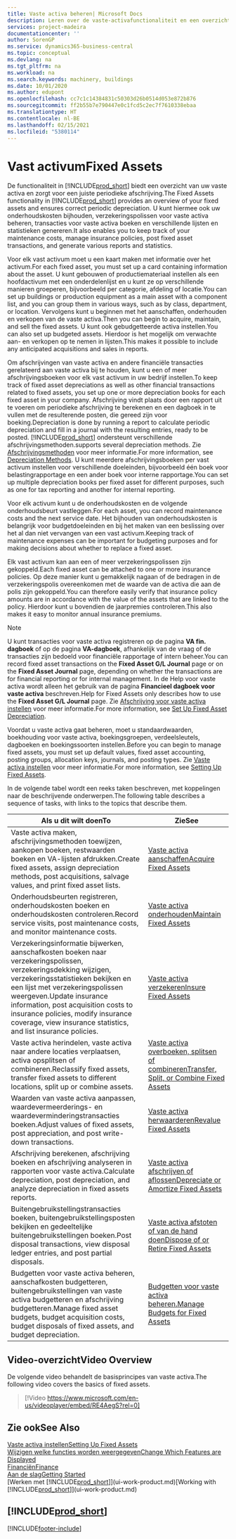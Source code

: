 ```yaml
---
title: Vaste activa beheren| Microsoft Docs
description: Leren over de vaste-activafunctionaliteit en een overzicht krijgen van hoe u met vaste activa werkt.
services: project-madeira
documentationcenter: ''
author: SorenGP
ms.service: dynamics365-business-central
ms.topic: conceptual
ms.devlang: na
ms.tgt_pltfrm: na
ms.workload: na
ms.search.keywords: machinery, buildings
ms.date: 10/01/2020
ms.author: edupont
ms.openlocfilehash: cc7c1c14384831c50303d26b0514d053e872b876
ms.sourcegitcommit: ff2b55b7e790447e0c1fcd5c2ec7f7610338ebaa
ms.translationtype: HT
ms.contentlocale: nl-BE
ms.lasthandoff: 02/15/2021
ms.locfileid: "5380114"
---
```

# <a name="fixed-assets"></a><span data-ttu-id="144a9-103">Vast activum</span><span class="sxs-lookup"><span data-stu-id="144a9-103">Fixed Assets</span></span>
<span data-ttu-id="144a9-104">De functionaliteit in [!INCLUDE[prod_short](includes/prod_short.md)] biedt een overzicht van uw vaste activa en zorgt voor een juiste periodieke afschrijving.</span><span class="sxs-lookup"><span data-stu-id="144a9-104">The Fixed Assets functionality in [!INCLUDE[prod_short](includes/prod_short.md)] provides an overview of your fixed assets and ensures correct periodic depreciation.</span></span> <span data-ttu-id="144a9-105">U kunt hiermee ook uw onderhoudskosten bijhouden, verzekeringspolissen voor vaste activa beheren, transacties voor vaste activa boeken en verschillende lijsten en statistieken genereren.</span><span class="sxs-lookup"><span data-stu-id="144a9-105">It also enables you to keep track of your maintenance costs, manage insurance policies, post fixed asset transactions, and generate various reports and statistics.</span></span>

<span data-ttu-id="144a9-106">Voor elk vast activum moet u een kaart maken met informatie over het activum.</span><span class="sxs-lookup"><span data-stu-id="144a9-106">For each fixed asset, you must set up a card containing information about the asset.</span></span> <span data-ttu-id="144a9-107">U kunt gebouwen of productiemateriaal instellen als een hoofdactivum met een onderdelenlijst en u kunt ze op verschillende manieren groeperen, bijvoorbeeld per categorie, afdeling of locatie.</span><span class="sxs-lookup"><span data-stu-id="144a9-107">You can set up buildings or production equipment as a main asset with a component list, and you can group them in various ways, such as by class, department, or location.</span></span> <span data-ttu-id="144a9-108">Vervolgens kunt u beginnen met het aanschaffen, onderhouden en verkopen van de vaste activa.</span><span class="sxs-lookup"><span data-stu-id="144a9-108">Then you can begin to acquire, maintain, and sell the fixed assets.</span></span> <span data-ttu-id="144a9-109">U kunt ook gebudgetteerde activa instellen.</span><span class="sxs-lookup"><span data-stu-id="144a9-109">You can also set up budgeted assets.</span></span> <span data-ttu-id="144a9-110">Hierdoor is het mogelijk om verwachte aan- en verkopen op te nemen in lijsten.</span><span class="sxs-lookup"><span data-stu-id="144a9-110">This makes it possible to include any anticipated acquisitions and sales in reports.</span></span>

<span data-ttu-id="144a9-111">Om afschrijvingen van vaste activa en andere financiële transacties gerelateerd aan vaste activa bij te houden, kunt u een of meer afschrijvingsboeken voor elk vast activum in uw bedrijf instellen.</span><span class="sxs-lookup"><span data-stu-id="144a9-111">To keep track of fixed asset depreciations as well as other financial transactions related to fixed assets, you set up one or more depreciation books for each fixed asset in your company.</span></span> <span data-ttu-id="144a9-112">Afschrijving vindt plaats door een rapport uit te voeren om periodieke afschrijving te berekenen en een dagboek in te vullen met de resulterende posten, die gereed zijn voor boeking.</span><span class="sxs-lookup"><span data-stu-id="144a9-112">Depreciation is done by running a report to calculate periodic depreciation and fill in a journal with the resulting entries, ready to be posted.</span></span> [!INCLUDE[prod_short](includes/prod_short.md)] <span data-ttu-id="144a9-113">ondersteunt verschillende afschrijvingsmethoden.</span><span class="sxs-lookup"><span data-stu-id="144a9-113">supports several depreciation methods.</span></span> <span data-ttu-id="144a9-114">Zie [Afschrijvingsmethoden](fa-depreciation-methods.md) voor meer informatie.</span><span class="sxs-lookup"><span data-stu-id="144a9-114">For more information, see [Depreciation Methods](fa-depreciation-methods.md).</span></span> <span data-ttu-id="144a9-115">U kunt meerdere afschrijvingsboeken per vast activum instellen voor verschillende doeleinden, bijvoorbeeld één boek voor belastingrapportage en een ander boek voor interne rapportage.</span><span class="sxs-lookup"><span data-stu-id="144a9-115">You can set up multiple depreciation books per fixed asset for different purposes, such as one for tax reporting and another for internal reporting.</span></span>

<span data-ttu-id="144a9-116">Voor elk activum kunt u de onderhoudskosten en de volgende onderhoudsbeurt vastleggen.</span><span class="sxs-lookup"><span data-stu-id="144a9-116">For each asset, you can record maintenance costs and the next service date.</span></span> <span data-ttu-id="144a9-117">Het bijhouden van onderhoudskosten is belangrijk voor budgetdoeleinden en bij het maken van een beslissing over het al dan niet vervangen van een vast activum.</span><span class="sxs-lookup"><span data-stu-id="144a9-117">Keeping track of maintenance expenses can be important for budgeting purposes and for making decisions about whether to replace a fixed asset.</span></span>

<span data-ttu-id="144a9-118">Elk vast activum kan aan een of meer verzekeringspolissen zijn gekoppeld.</span><span class="sxs-lookup"><span data-stu-id="144a9-118">Each fixed asset can be attached to one or more insurance policies.</span></span> <span data-ttu-id="144a9-119">Op deze manier kunt u gemakkelijk nagaan of de bedragen in de verzekeringspolis overeenkomen met de waarde van de activa die aan de polis zijn gekoppeld.</span><span class="sxs-lookup"><span data-stu-id="144a9-119">You can therefore easily verify that insurance policy amounts are in accordance with the value of the assets that are linked to the policy.</span></span> <span data-ttu-id="144a9-120">Hierdoor kunt u bovendien de jaarpremies controleren.</span><span class="sxs-lookup"><span data-stu-id="144a9-120">This also makes it easy to monitor annual insurance premiums.</span></span>

> [!NOTE]  
>   <span data-ttu-id="144a9-121">U kunt transacties voor vaste activa registreren op de pagina **VA fin. dagboek** of op de pagina **VA-dagboek**, afhankelijk van de vraag of de transacties zijn bedoeld voor financiële rapportage of intern beheer.</span><span class="sxs-lookup"><span data-stu-id="144a9-121">You can record fixed asset transactions on the **Fixed Asset G/L Journal** page or on the **Fixed Asset Journal** page, depending on whether the transactions are for financial reporting or for internal management.</span></span> <span data-ttu-id="144a9-122">In de Help voor vaste activa wordt alleen het gebruik van de pagina **Financieel dagboek voor vaste activa** beschreven.</span><span class="sxs-lookup"><span data-stu-id="144a9-122">Help for Fixed Assets only describes how to use the **Fixed Asset G/L Journal** page.</span></span> <span data-ttu-id="144a9-123">Zie [Afschrijving voor vaste activa instellen](fa-how-setup-depreciation.md) voor meer informatie.</span><span class="sxs-lookup"><span data-stu-id="144a9-123">For more information, see [Set Up Fixed Asset Depreciation](fa-how-setup-depreciation.md).</span></span>

<span data-ttu-id="144a9-124">Voordat u vaste activa gaat beheren, moet u standaardwaarden, boekhouding voor vaste activa, boekingsgroepen, verdeelsleutels, dagboeken en boekingssoorten instellen.</span><span class="sxs-lookup"><span data-stu-id="144a9-124">Before you can begin to manage fixed assets, you must set up default values, fixed asset accounting, posting groups, allocation keys, journals, and posting types.</span></span> <span data-ttu-id="144a9-125">Zie [Vaste activa instellen](fa-setup.md) voor meer informatie.</span><span class="sxs-lookup"><span data-stu-id="144a9-125">For more information, see [Setting Up Fixed Assets](fa-setup.md).</span></span>

<span data-ttu-id="144a9-126">In de volgende tabel wordt een reeks taken beschreven, met koppelingen naar de beschrijvende onderwerpen.</span><span class="sxs-lookup"><span data-stu-id="144a9-126">The following table describes a sequence of tasks, with links to the topics that describe them.</span></span>

| <span data-ttu-id="144a9-127">Als u dit wilt doen</span><span class="sxs-lookup"><span data-stu-id="144a9-127">To</span></span> | <span data-ttu-id="144a9-128">Zie</span><span class="sxs-lookup"><span data-stu-id="144a9-128">See</span></span> |
| --- | --- |
| <span data-ttu-id="144a9-129">Vaste activa maken, afschrijvingsmethoden toewijzen, aankopen boeken, restwaarden boeken en VA-lijsten afdrukken.</span><span class="sxs-lookup"><span data-stu-id="144a9-129">Create fixed assets, assign depreciation methods, post acquisitions, salvage values, and print fixed asset lists.</span></span> |[<span data-ttu-id="144a9-130">Vaste activa aanschaffen</span><span class="sxs-lookup"><span data-stu-id="144a9-130">Acquire Fixed Assets</span></span>](fa-how-acquire.md) |
| <span data-ttu-id="144a9-131">Onderhoudsbeurten registreren, onderhoudskosten boeken en onderhoudskosten controleren.</span><span class="sxs-lookup"><span data-stu-id="144a9-131">Record service visits, post maintenance costs, and monitor maintenance costs.</span></span> |[<span data-ttu-id="144a9-132">Vaste activa onderhouden</span><span class="sxs-lookup"><span data-stu-id="144a9-132">Maintain Fixed Assets</span></span>](fa-how-maintain.md) |
| <span data-ttu-id="144a9-133">Verzekeringsinformatie bijwerken, aanschafkosten boeken naar verzekeringspolissen, verzekeringsdekking wijzigen, verzekeringsstatistieken bekijken en een lijst met verzekeringspolissen weergeven.</span><span class="sxs-lookup"><span data-stu-id="144a9-133">Update insurance information, post acquisition costs to insurance policies, modify insurance coverage, view insurance statistics, and list insurance policies.</span></span> |[<span data-ttu-id="144a9-134">Vaste activa verzekeren</span><span class="sxs-lookup"><span data-stu-id="144a9-134">Insure Fixed Assets</span></span>](fa-how-insure.md) |
| <span data-ttu-id="144a9-135">Vaste activa herindelen, vaste activa naar andere locaties verplaatsen, activa opsplitsen of combineren.</span><span class="sxs-lookup"><span data-stu-id="144a9-135">Reclassify fixed assets, transfer fixed assets to different locations, split up or combine assets.</span></span> |[<span data-ttu-id="144a9-136">Vaste activa overboeken, splitsen of combineren</span><span class="sxs-lookup"><span data-stu-id="144a9-136">Transfer, Split, or Combine Fixed Assets</span></span>](fa-how-trans-split-combine.md) |
| <span data-ttu-id="144a9-137">Waarden van vaste activa aanpassen, waardevermeerderings- en waardeverminderingstransacties boeken.</span><span class="sxs-lookup"><span data-stu-id="144a9-137">Adjust values of fixed assets, post appreciation, and post write-down transactions.</span></span> |[<span data-ttu-id="144a9-138">Vaste activa herwaarderen</span><span class="sxs-lookup"><span data-stu-id="144a9-138">Revalue Fixed Assets</span></span>](fa-how-revalue.md) |
| <span data-ttu-id="144a9-139">Afschrijving berekenen, afschrijving boeken en afschrijving analyseren in rapporten voor vaste activa.</span><span class="sxs-lookup"><span data-stu-id="144a9-139">Calculate depreciation, post depreciation, and  analyze depreciation in fixed assets reports.</span></span> |[<span data-ttu-id="144a9-140">Vaste activa afschrijven of aflossen</span><span class="sxs-lookup"><span data-stu-id="144a9-140">Depreciate or Amortize Fixed Assets</span></span>](fa-how-depreciate-amortize.md) |
| <span data-ttu-id="144a9-141">Buitengebruikstellingstransacties boeken, buitengebruikstellingsposten bekijken en gedeeltelijke buitengebruikstellingen boeken.</span><span class="sxs-lookup"><span data-stu-id="144a9-141">Post disposal transactions, view disposal ledger entries, and post partial disposals.</span></span> |[<span data-ttu-id="144a9-142">Vaste activa afstoten of van de hand doen</span><span class="sxs-lookup"><span data-stu-id="144a9-142">Dispose of or Retire Fixed Assets</span></span>](fa-how-dispose-retire.md) |
| <span data-ttu-id="144a9-143">Budgetten voor vaste activa beheren, aanschafkosten budgetteren, buitengebruikstellingen van vaste activa budgetteren en afschrijving budgetteren.</span><span class="sxs-lookup"><span data-stu-id="144a9-143">Manage fixed asset budgets, budget acquisition costs, budget disposals of fixed assets, and budget depreciation.</span></span> |[<span data-ttu-id="144a9-144">Budgetten voor vaste activa beheren.</span><span class="sxs-lookup"><span data-stu-id="144a9-144">Manage Budgets for Fixed Assets</span></span>](fa-how-manage-budgets.md) |

## <a name="video-overview"></a><span data-ttu-id="144a9-145">Video-overzicht</span><span class="sxs-lookup"><span data-stu-id="144a9-145">Video Overview</span></span>
<span data-ttu-id="144a9-146">De volgende video behandelt de basisprincipes van vaste activa.</span><span class="sxs-lookup"><span data-stu-id="144a9-146">The following video covers the basics of fixed assets.</span></span>

> [!Video https://www.microsoft.com/en-us/videoplayer/embed/RE4AegS?rel=0]

## <a name="see-also"></a><span data-ttu-id="144a9-147">Zie ook</span><span class="sxs-lookup"><span data-stu-id="144a9-147">See Also</span></span>
[<span data-ttu-id="144a9-148">Vaste activa instellen</span><span class="sxs-lookup"><span data-stu-id="144a9-148">Setting Up Fixed Assets</span></span>](fa-setup.md)  
[<span data-ttu-id="144a9-149">Wijzigen welke functies worden weergegeven</span><span class="sxs-lookup"><span data-stu-id="144a9-149">Change Which Features are Displayed</span></span>](ui-experiences.md)  
[<span data-ttu-id="144a9-150">Financiën</span><span class="sxs-lookup"><span data-stu-id="144a9-150">Finance</span></span>](finance.md)  
[<span data-ttu-id="144a9-151">Aan de slag</span><span class="sxs-lookup"><span data-stu-id="144a9-151">Getting Started</span></span>](product-get-started.md)  
<span data-ttu-id="144a9-152">[Werken met [!INCLUDE[prod_short](includes/prod_short.md)]](ui-work-product.md)</span><span class="sxs-lookup"><span data-stu-id="144a9-152">[Working with [!INCLUDE[prod_short](includes/prod_short.md)]](ui-work-product.md)</span></span>

## [!INCLUDE[prod_short](includes/free_trial_md.md)]  
 


[!INCLUDE[footer-include](includes/footer-banner.md)]